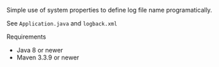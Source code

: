 Simple use of system properties to define log file name programatically.

See `Application.java` and `logback.xml`

Requirements 
* Java 8 or newer
* Maven 3.3.9 or newer  